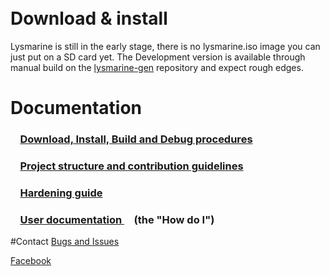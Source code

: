 
<br>
<br>

# Download & install
Lysmarine is still in the early stage, there is no lysmarine.iso image you can just put on a SD card yet. The Development version is available through manual build on the [lysmarine-gen](https://gitlab.com/lysmarine/lysmarine-gen) repository and expect rough edges.  

# Documentation
### &nbsp; &nbsp; [ Download, Install, Build and Debug procedures ](doc/procedures/README.md)

###  &nbsp; &nbsp; [ Project structure and contribution guidelines ](doc/contrib/README.md)

###  &nbsp; &nbsp; [ Hardening guide ](doc/userdoc/hardening.md)

###  &nbsp; &nbsp; [ User documentation ](doc/userdoc/README.md)    &nbsp; &nbsp; (the "How do I")


#Contact
[Bugs and Issues](https://gitlab.com/lysmarine/lysmarine/issues)

[Facebook](https://www.facebook.com/lysmarineOS)
